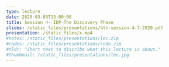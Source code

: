 ```yaml
---
type: lecture
date: 2020-03-03T13:00:00
title: Session 4- IDP-The Discovery Phase
slides: /static_files/presentations/4th-session-4-7-2020.pdf
presentation: /static_files/x.mp4
#notes: /static_files/presentations/lec.zip
#codes: /static_files/presentations/code.zip
#tldr: "Short text to discribe what this lecture is about."
#thumbnail: /static_files/presentations/lec.jpg
---
```

